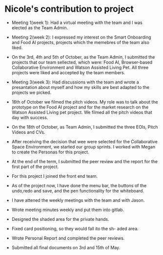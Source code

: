 # Nicole's contribution to project

- Meeting 1(week 1): Had a virtual meeting with the team and I was elected as the Team Admin.

- Meeting 2(week 2): I expressed my interest on the Smart Onboarding and Food AI projects, projects which the memebres of the team also liked.

- On the 3rd, 4th and 5th of October, as the Team Admin, I submitted the projects that our team sellected, which were: Food AI, Browser-based Collaborative Environment and Watson Assisted Living Pet. All three projects were liked and accepted by the team members.

- Meeting 3(week 3): Had discussions with the team and wrote a presantation about myself and how my skills are best adapted to the projects we picked.

- 16th of October we filmed the pitch videos. My role was to talk about the prototype on the Food AI project and for the market research on the Watson Assisted Living pet project. We filmed all the pitch videos that day with success.
- On the 18th of October, as Team Admin, I submitted the three EOIs, Pitch Videos and CVs.

- After receiving the decision that wee were selected for the Collaborative Space Environment, we started our group sprints. I worked with Megan to create the Personas for this project.

- At the end of the term, I submitted the peer review and the report for the first part of the project.

- For this project I joined the front end team.

- As of the project now, I have done the menu bar, the buttons of the undo,redo and save, and the pen functionality for the whiteboard.

- I have attened the weekly meetings with the team and with Jason.

- Wrote meeting minutes weekly and put them into gitlab.

- Designed the shaded area for the private hands.
 
- Fixed card positioning, so they would fall ito the sh- aded area.

-  Wrote Personal Report and completed the peer reviews.

- Submitted all final documents on 3rd and 15th of May.
